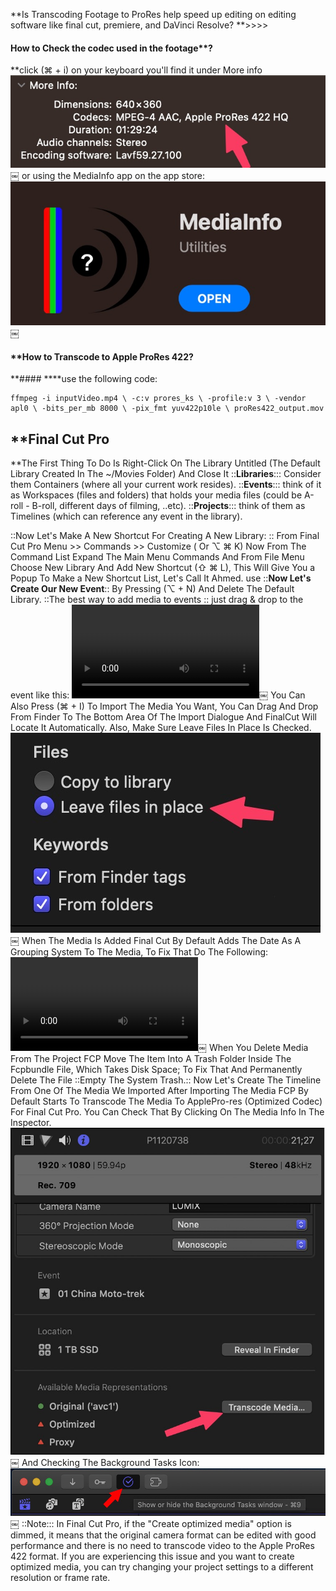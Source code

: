 **Is Transcoding Footage to ProRes help speed up editing on editing software like final cut, premiere, and DaVinci Resolve?
**>>>>

#### How to Check the codec used in the footage**?
**click (⌘ + i) on your keyboard you'll find it under More info
![image](9CEF9E55-2FB9-4B5E-A846-0B85AA41D5E5.jpg)￼
or using the MediaInfo app on the app store: 
![image](F6FAC7A4-F9A5-4BEC-8068-C98B8C3293A0.jpg)￼


#### **How to Transcode to Apple ProRes 422? 
**#### ****use the following code: 
```plaintext
ffmpeg -i inputVideo.mp4 \ -c:v prores_ks \ -profile:v 3 \ -vendor apl0 \ -bits_per_mb 8000 \ -pix_fmt yuv422p10le \ proRes422_output.mov
```

## **Final Cut Pro 
**The First Thing To Do Is Right-Click On The Library Untitled (The Default Library Created In The ~/Movies Folder) And Close It
::**Libraries**::: Consider them Containers (where all your current work resides). 
::**Events**::: think of it as Workspaces (files and folders) that holds your media files (could be A-roll - B-roll, different days of filming, ..etc). 
::**Projects**::: think of them as Timelines (which can reference any event in the library).

::Now Let's Make A New Shortcut For Creating A New Library: ::
From Final Cut Pro Menu >> Commands >> Customize ( Or ⌥ ⌘ K) 
Now From The Command List Expand The Main Menu Commands And From File Menu Choose New Library And Add New Shortcut (⇧ ⌘ L), This Will Give You a Popup To Make a New Shortcut List, Let's Call It Ahmed. 
use 
::**Now Let's Create Our New Event**:: By Pressing (⌥ + N) And Delete The Default Library. 
::The best way to add media to events ::
just drag & drop to the event like this: 
![video](CC80A3DE-ADBC-4E68-97E1-8CC9EFD49A41.mp4)￼
You Can Also Press (⌘ + I) To Import The Media You Want, You Can Drag And Drop From Finder To The Bottom Area Of The Import Dialogue And FinalCut Will Locate It Automatically.
Also, Make Sure Leave Files In Place Is Checked. 
![image](9E5A1F56-B64E-43B4-BA78-DDCF74CCE380.jpg)￼
When The Media Is Added Final Cut  By Default Adds The Date As A Grouping System To The Media, To Fix That Do The Following: 
![video](9B0E8F99-1C35-4352-962D-CCB5026B8186.mp4)￼
When You Delete Media From The Project FCP Move The Item Into A Trash Folder Inside The Fcpbundle File, Which Takes Disk Space; To Fix That And Permanently Delete The File ::Empty The System Trash.::
Now Let's Create The Timeline From One Of The Media We Imported
After Importing The Media FCP By Default Starts To Transcode The Media To ApplePro-res (Optimized Codec) For Final Cut Pro. You Can Check That By Clicking On The Media Info In The Inspector. 
![image](52BA348B-2FF2-40F2-9C9F-EB4461C515E9.jpg)￼
And Checking The Background Tasks Icon: 
![image](EC5A1747-4AF3-416F-A651-44F38E23F0BB.jpg)￼
::Note::: 
In Final Cut Pro, if the "Create optimized media" option is dimmed, it means that the original camera format can be edited with good performance and there is no need to transcode video to the Apple ProRes 422 format. If you are experiencing this issue and you want to create optimized media, you can try changing your project settings to a different resolution or frame rate.







